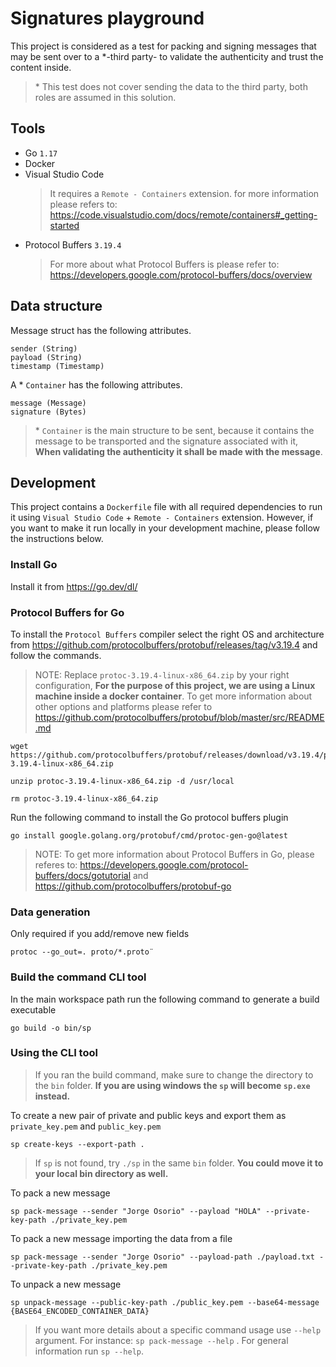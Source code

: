 # Signatures playground

This project is considered as a test for packing and signing messages that may be sent over to a *-third party- to validate the authenticity and trust the content inside.

> \* This test does not cover sending the data to the third party, both roles are assumed in this solution.

## Tools

- Go `1.17`
- Docker
- Visual Studio Code
    > It requires a `Remote - Containers` extension. for more information please refers to: https://code.visualstudio.com/docs/remote/containers#_getting-started
- Protocol Buffers `3.19.4`
    > For more about what Protocol Buffers is please refer to: https://developers.google.com/protocol-buffers/docs/overview

## Data structure

Message struct has the following attributes.

```
sender (String)
payload (String)
timestamp (Timestamp)
```

A * `Container` has the following attributes.

```
message (Message)
signature (Bytes)
```

> \* `Container` is the main structure to be sent, because it contains the message to be transported and the signature associated with it, **When validating the authenticity it shall be made with the message**.

## Development

This project contains a `Dockerfile` file with all required dependencies to run it using `Visual Studio Code` + `Remote - Containers` extension.
However, if you want to make it run locally in your development machine, please follow the instructions below.

### Install Go

Install it from https://go.dev/dl/

### Protocol Buffers for Go

To install the `Protocol Buffers` compiler select the right OS and architecture from https://github.com/protocolbuffers/protobuf/releases/tag/v3.19.4 and follow the commands.

> NOTE: Replace `protoc-3.19.4-linux-x86_64.zip` by your right configuration, **For the purpose of this project, we are using a Linux machine inside a docker container**. To get more information about other options and platforms please refer to https://github.com/protocolbuffers/protobuf/blob/master/src/README.md

    wget https://github.com/protocolbuffers/protobuf/releases/download/v3.19.4/protoc-3.19.4-linux-x86_64.zip

    unzip protoc-3.19.4-linux-x86_64.zip -d /usr/local

    rm protoc-3.19.4-linux-x86_64.zip

Run the following command to install the Go protocol buffers plugin

    go install google.golang.org/protobuf/cmd/protoc-gen-go@latest

> NOTE: To get more information about Protocol Buffers in Go, please referes to: https://developers.google.com/protocol-buffers/docs/gotutorial and https://github.com/protocolbuffers/protobuf-go

### Data generation

Only required if you add/remove new fields

    protoc --go_out=. proto/*.proto¨


### Build the command CLI tool

In the main workspace path run the following command to generate a build executable

    go build -o bin/sp

### Using the CLI tool

> If you ran the build command, make sure to change the directory to the `bin` folder. **If you are using windows the `sp` will become `sp.exe` instead.**

To create a new pair of private and public keys and export them as `private_key.pem` and `public_key.pem`

    sp create-keys --export-path .

> If `sp` is not found, try `./sp` in the same `bin` folder. **You could move it to your local bin directory as well.**

To pack a new message

    sp pack-message --sender "Jorge Osorio" --payload "HOLA" --private-key-path ./private_key.pem

To pack a new message importing the data from a file

    sp pack-message --sender "Jorge Osorio" --payload-path ./payload.txt --private-key-path ./private_key.pem

To unpack a new message

    sp unpack-message --public-key-path ./public_key.pem --base64-message {BASE64_ENCODED_CONTAINER_DATA}

> If you want more details about a specific command usage use `--help` argument. For instance: `sp pack-message --help` . For general information run `sp --help`.